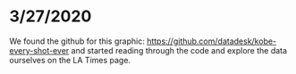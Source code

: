 # 3/27/2020
We found the github for this graphic: https://github.com/datadesk/kobe-every-shot-ever and started reading through the code and explore the data ourselves on the LA Times page.
